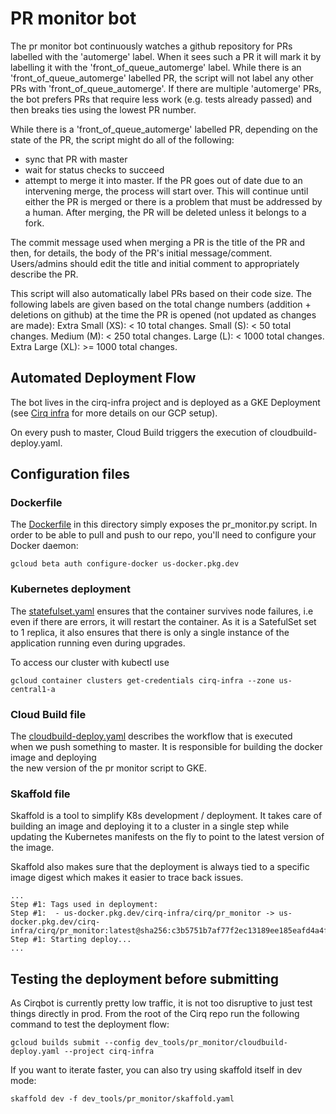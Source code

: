 # PR monitor bot

The pr monitor bot continuously watches a github repository for PRs labelled with the
'automerge' label. When it sees such a PR it will mark it by labelling it with
the 'front_of_queue_automerge' label. While there is an 'front_of_queue_automerge'
labelled PR, the script will not label any other PRs with 'front_of_queue_automerge'.
If there are multiple 'automerge' PRs, the bot prefers PRs that require less work 
(e.g. tests already passed) and then breaks ties using the lowest PR number.

While there is a 'front_of_queue_automerge' labelled PR, depending on the state 
of the PR, the script might do all of the following: 
 * sync that PR with master
 * wait for status checks to succeed
 * attempt to merge it into master.
If the PR goes out of date due to an intervening merge, the process will start over.
This will continue until either the PR is merged or there is a problem that must be
addressed by a human. After merging, the PR will be deleted unless it belongs to a
fork.

The commit message used when merging a PR is the title of the PR and then, for details,
the body of the PR's initial message/comment. Users/admins should edit the title and
initial comment to appropriately describe the PR.

This script will also automatically label PRs based on their code size. The following
labels are given based on the total change numbers (addition + deletions on github)
at the time the PR is opened (not updated as changes are made):
Extra Small (XS): < 10 total changes.
Small (S):        < 50 total changes.
Medium (M):       < 250 total changes.
Large (L):        < 1000 total changes.
Extra Large (XL): >= 1000 total changes.

## Automated Deployment Flow

The bot lives in the cirq-infra project and is deployed as a GKE Deployment \
(see [Cirq infra](../cirq-infra/README.md) for more details on our GCP setup).
 
On every push to master, Cloud Build triggers the execution of cloudbuild-deploy.yaml.

## Configuration files

### Dockerfile

The [Dockerfile](Dockerfile) in this directory simply exposes the pr_monitor.py script.
In order to be able to pull and push to our repo, you'll need to configure your Docker daemon:

```
gcloud beta auth configure-docker us-docker.pkg.dev
``` 

### Kubernetes deployment

The [statefulset.yaml](statefulset.yaml) ensures that the container survives node failures, i.e 
even if there are errors, it will restart the container. As it is a SatefulSet set to 1 replica, 
it also ensures that there is only a single instance of the application running even during 
upgrades. 

To access our cluster with kubectl use

```
gcloud container clusters get-credentials cirq-infra --zone us-central1-a
```

### Cloud Build file

The [cloudbuild-deploy.yaml](cloudbuild-deploy.yaml) describes the workflow that is executed \
when we push something to master. It is responsible for building the docker image and deploying \
the new version of the pr monitor script to GKE. 


### Skaffold file

Skaffold is a tool to simplify K8s development / deployment. 
It takes care of building an image and deploying it to a cluster in a single step 
while updating the Kubernetes manifests on the fly to point to the latest version 
of the image.

Skaffold also makes sure that the deployment is always tied to a specific image digest which makes it
easier to trace back issues. 

```
...
Step #1: Tags used in deployment:
Step #1:  - us-docker.pkg.dev/cirq-infra/cirq/pr_monitor -> us-docker.pkg.dev/cirq-infra/cirq/pr_monitor:latest@sha256:c3b5751b7af77f2ec13189ee185eafd4a4fd7fbe762bf3a081f11b43c7c63354
Step #1: Starting deploy...
...
```


## Testing the deployment before submitting

As Cirqbot is currently pretty low traffic, it is not too disruptive to just test things directly in prod.
From the root of the Cirq repo run the following command to test the deployment flow: 

```
gcloud builds submit --config dev_tools/pr_monitor/cloudbuild-deploy.yaml --project cirq-infra
```

If you want to iterate faster, you can also try using skaffold itself in dev mode: 

```
skaffold dev -f dev_tools/pr_monitor/skaffold.yaml 
```

 